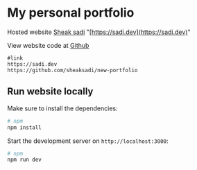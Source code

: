 # My personal portfolio

Hosted website [Sheak sadi](https://sadi.dev) 
"[https://sadi.dev](https://sadi.dev)"

View website code at [Github](https://github.com/sheaksadi/new-portfolio)

```
#link
https://sadi.dev
https://github.com/sheaksadi/new-portfolio
```

## Run website locally

Make sure to install the dependencies:
```bash
# npm
npm install

```
Start the development server on `http://localhost:3000`:

```bash
# npm
npm run dev

```

